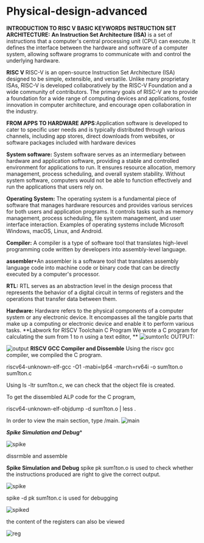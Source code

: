 # Physical-design-advanced

**INTRODUCTION TO RISC V BASIC KEYWORDS**
**INSTRUCTION SET ARCHITECTURE:**
**An Instruction Set Architecture (ISA)** is a set of instructions that a computer's central processing unit (CPU) can execute. It defines the interface between the hardware and software of a computer system, allowing software programs to communicate with and control the underlying hardware.

**RISC V**
RISC-V is an open-source Instruction Set Architecture (ISA) designed to be simple, extensible, and versatile. Unlike many proprietary ISAs, RISC-V is developed collaboratively by the RISC-V Foundation and a wide community of contributors. The primary goals of RISC-V are to provide a foundation for a wide range of computing devices and applications, foster innovation in computer architecture, and encourage open collaboration in the industry.


**FROM APPS TO HARDWARE**
**APPS**:Application software is developed to cater to specific user needs and is typically distributed through various channels, including app stores, direct downloads from websites, or software packages included with hardware devices



**System software:** System software serves as an intermediary between hardware and application software, providing a stable and controlled environment for applications to run. It ensures resource allocation, memory management, process scheduling, and overall system stability. Without system software, computers would not be able to function effectively and run the applications that users rely on.

**Operating System:** The operating system is a fundamental piece of software that manages hardware resources and provides various services for both users and application programs. It controls tasks such as memory management, process scheduling, file system management, and user interface interaction. Examples of operating systems include Microsoft Windows, macOS, Linux, and Android.

**Compiler:** A compiler is a type of software tool that translates high-level programming code written by developers into assembly-level language.

**assembler***An assembler is a software tool that translates assembly language code into machine code or binary code that can be directly executed by a computer's processor.

**RTL:** RTL serves as an abstraction level in the design process that represents the behavior of a digital circuit in terms of registers and the operations that transfer data between them.

**Hardware:** Hardware refers to the physical components of a computer system or any electronic device. It encompasses all the tangible parts that make up a computing or electronic device and enable it to perform various tasks.
**Labwork for RISCV Toolchain
C Program
We wrote a C program for calculating the sum from 1 to n using a text editor,
**
![sumton1c](https://github.com/poornima-chetty/Physical-design-advanced/assets/142583396/46b743b2-83f3-41da-bf59-c6f4519171a6)
OUTPUT:

![output](https://github.com/poornima-chetty/Physical-design-advanced/assets/142583396/ab539ac0-0f18-4c67-9347-b741dd4dcdbd)
**RISCV GCC Compiler and Dissemble**
Using the riscv gcc compiler, we compiled the C program.

riscv64-unknown-elf-gcc -O1 -mabi=lp64 -march=rv64i -o sum1ton.o sum1ton.c

Using ls -ltr sum1ton.c, we can check that the object file is created.

To get the dissembled ALP code for the C program,

riscv64-unknown-elf-objdump -d sum1ton.o | less .

In order to view the main section, type /main.
![main](https://github.com/poornima-chetty/Physical-design-advanced/assets/142583396/a431b5fe-f4c9-41d3-8945-f3b1f9d4c430)


***Spike Simulation and Debug****


![spike](https://github.com/poornima-chetty/Physical-design-advanced/assets/142583396/722b2d6c-ca87-4b38-a5e8-e3297fe0c290)




dissrmble and assemble

**Spike Simulation and Debug**
spike pk sum1ton.o is used to check whether the instructions produced are right to give the correct output.



![spike](https://github.com/poornima-chetty/Physical-design-advanced/assets/142583396/e37af776-ae7d-414c-b008-ebeddc0e881e)

spike -d pk sum1ton.c is used for debugging


![spiked](https://github.com/poornima-chetty/Physical-design-advanced/assets/142583396/12b8a1ca-9618-42ca-b257-4f306a8d0808)

the content of the registers can also be viewed

![reg](https://github.com/poornima-chetty/Physical-design-advanced/assets/142583396/ce895c7e-d8de-44ba-aeee-a26af55c7e18)

